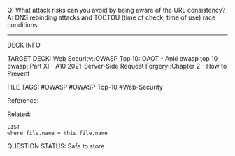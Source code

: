 Q: What attack risks can you avoid by being aware of the URL consistency?  
A: DNS rebinding attacks and TOCTOU (time of check, time of use) race conditions.
<!--ID: 1697070645896-->

---

DECK INFO

TARGET DECK: Web Security::OWASP Top 10::OAOT - Anki owasp top 10 - owasp::Part XI - A10 2021-Server-Side Request Forgery::Chapter 2 - How to Prevent

FILE TAGS: #OWASP #OWASP-Top-10 #Web-Security

Reference:

Related:

```dataview
LIST
where file.name = this.file.name
```

QUESTION STATUS: Safe to store